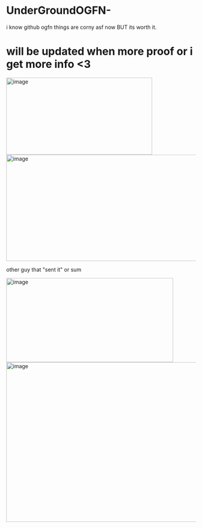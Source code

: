 # UnderGroundOGFN-
i know github ogfn things are corny asf now BUT its worth it.
# will be updated when more proof or i get more info <3

<img width="388" height="205" alt="image" src="https://github.com/user-attachments/assets/7448258a-be8c-4980-9e88-980310f28b31" />


<img width="793" height="283" alt="image" src="https://github.com/user-attachments/assets/a95937b5-5dfb-4b02-a5bb-9c92d926da5f" />



other guy that "sent it" or sum 


<img width="444" height="224" alt="image" src="https://github.com/user-attachments/assets/4d1ab5cb-73bf-4b8b-9cd4-3d8628678522" />

<img width="669" height="425" alt="image" src="https://github.com/user-attachments/assets/06d41473-6507-406d-8e66-1fd7eea2075e" />
